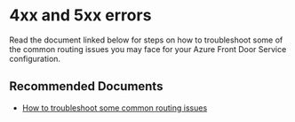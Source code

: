<properties
    pageTitle="4xx and 5xx errors"
    description="4xx and 5xx errors"
    service="microsoft.afd"
    resource="afd"
    authors="jtwalters25" 
    ms.author="jewalte"
    displayOrder=""
    selfHelpType="generic"
    supportTopicIds="32614238,32614254"
    resourceTags=""
    productPesIds="16611"
    cloudEnvironments="public"
	articleId="71a46147-c14b-4ccc-947c-7b5b016ac521"
/>

# 4xx and 5xx errors

Read the document linked below for steps on how to troubleshoot some of the common routing issues you may face for your Azure Front Door Service configuration.

## **Recommended Documents**

* [How to troubleshoot some common routing issues](https://docs.microsoft.com/azure/frontdoor/front-door-troubleshoot-routing)


